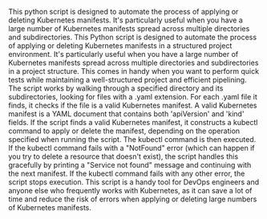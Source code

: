 This python script is designed to automate the process of applying or deleting Kubernetes manifests. It's particularly useful when you have a large number of Kubernetes manifests spread across multiple directories and subdirectories.
This Python script is designed to automate the process of applying or deleting Kubernetes manifests in a structured project environment. It's particularly useful when you have a large number of Kubernetes manifests spread across multiple directories and subdirectories in a project structure. This comes in handy when you want to perform quick tests while maintaining a well-structured project and efficient pipelining.
The script works by walking through a specified directory and its subdirectories, looking for files with a .yaml extension. For each .yaml file it finds, it checks if the file is a valid Kubernetes manifest. A valid Kubernetes manifest is a YAML document that contains both 'apiVersion' and 'kind' fields.
If the script finds a valid Kubernetes manifest, it constructs a kubectl command to apply or delete the manifest, depending on the operation specified when running the script. The kubectl command is then executed.
If the kubectl command fails with a "NotFound" error (which can happen if you try to delete a resource that doesn't exist), the script handles this gracefully by printing a "Service not found" message and continuing with the next manifest. If the kubectl command fails with any other error, the script stops execution.
This script is a handy tool for DevOps engineers and anyone else who frequently works with Kubernetes, as it can save a lot of time and reduce the risk of errors when applying or deleting large numbers of Kubernetes manifests.
